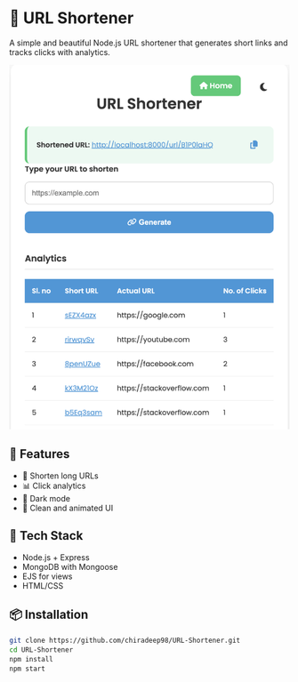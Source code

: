 # 🔗 URL Shortener

A simple and beautiful Node.js URL shortener that generates short links and tracks clicks with analytics.

![screenshot](./public/preview.png)


## 🚀 Features
- 🔗 Shorten long URLs
- 📊 Click analytics
- 🌙 Dark mode
- 🎨 Clean and animated UI

## 🧰 Tech Stack
- Node.js + Express
- MongoDB with Mongoose
- EJS for views
- HTML/CSS

## 📦 Installation

```bash
git clone https://github.com/chiradeep98/URL-Shortener.git
cd URL-Shortener
npm install
npm start
